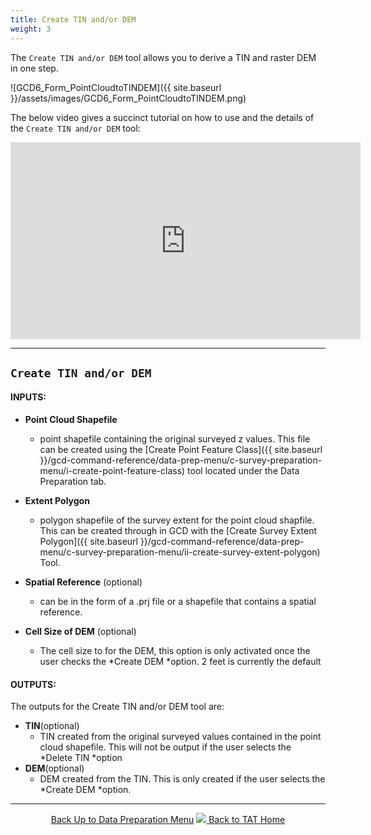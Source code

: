 ```yaml
---
title: Create TIN and/or DEM
weight: 3
---
```


The `Create TIN and/or DEM` tool allows you to derive a TIN and raster DEM in one step. 

![GCD6_Form_PointCloudtoTINDEM]({{ site.baseurl }}/assets/images/GCD6_Form_PointCloudtoTINDEM.png)

The below video gives a succinct tutorial on how to use and the details of the `Create TIN and/or DEM` tool:

<iframe width="560" height="315" src="https://www.youtube.com/embed/RR9_VHl9S0g" frameborder="0" gesture="media" allow="encrypted-media" allowfullscreen></iframe>

------

## `Create TIN and/or DEM`

#### INPUTS:

- **Point Cloud Shapefile**
  - point shapefile containing the original surveyed z values. This file can be created using the [Create Point Feature Class]({{ site.baseurl }}/gcd-command-reference/data-prep-menu/c-survey-preparation-menu/i-create-point-feature-class) tool located under the Data Preparation tab.

- **Extent Polygon**
  - polygon shapefile of the survey extent for the point cloud shapfile. This can be created through in GCD with the [Create Survey Extent Polygon]({{ site.baseurl }}/gcd-command-reference/data-prep-menu/c-survey-preparation-menu/ii-create-survey-extent-polygon) Tool.

- **Spatial Reference** (optional)
  - can be in the form of a .prj file or a shapefile that contains a spatial reference.
- **Cell Size of DEM** (optional)
  - The cell size to for the DEM, this option is only activated once the user checks the *Create DEM *option. 2 feet is currently the default

#### OUTPUTS:

The outputs for the Create TIN and/or DEM  tool are:

- **TIN**(optional)
  - TIN created from the original surveyed values contained in the point cloud shapefile. This will not be output if the user selects the *Delete TIN *option
- **DEM**(optional)
  - DEM created from the TIN. This is only created if the user selects the *Create DEM *option.


------

<div align="center">
	<a class="hollow button" href="{{ site.baseurl }}/Help/Data_Preparation/survey-preparation-menu/"><i class="fa fa-arrow-circle-up"></i> Back Up to Data Preparation Menu</a> 
	<a class="hollow button" href="{{ site.baseurl }}/"><img src="{{ site.baseurl }}/assets/images/Tatty.png">  Back to TAT Home </a>  
</div>